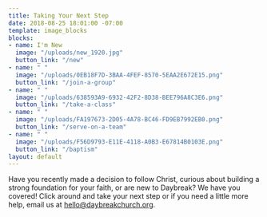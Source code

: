 ```yaml
---
title: Taking Your Next Step
date: 2018-08-25 18:01:00 -07:00
template: image_blocks
blocks:
- name: I'm New
  image: "/uploads/new_1920.jpg"
  button_link: "/new"
- name: " "
  image: "/uploads/0EB18F7D-3BAA-4FEF-8570-5EAA2E672E15.png"
  button_link: "/join-a-group"
- name: " "
  image: "/uploads/638593A9-6932-42F2-8D38-BEE796A8C3E6.png"
  button_link: "/take-a-class"
- name: " "
  image: "/uploads/FA197673-2D05-4A78-BC46-FD9EB7992EB0.png"
  button_link: "/serve-on-a-team"
- name: " "
  image: "/uploads/F56D9793-E11E-4118-A0B3-E67814B0103E.png"
  button_link: "/baptism"
layout: default
---
```


Have you recently made a decision to follow Christ, curious about building a strong foundation for your faith, or are new to Daybreak? We have you covered! Click around and take your next step or if you need a little more help, email us at [hello@daybreakchurch.org](mailto:hello@daybreakchurch.org).     
